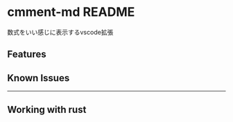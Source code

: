 # cmment-md README
数式をいい感じに表示するvscode拡張

## Features


## Known Issues

-----------------------------------------------------------------------------------------------------------


## Working with rust